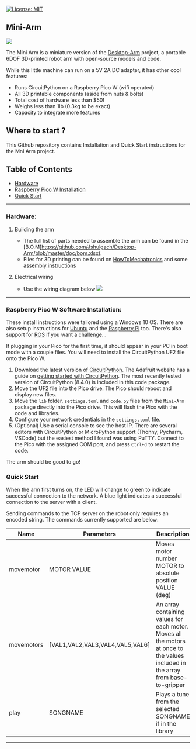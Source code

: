 [![License: MIT](https://img.shields.io/badge/License-MIT-green.svg)](https://opensource.org/licenses/MIT)
## Mini-Arm
![](https://github.com/Jshulgach/Desktop-Arm/blob/master/doc/robotic-arm-3d-model-2023.PNG)

The Mini Arm is a miniature version of the [Desktop-Arm](https://github.com/Jshulgach/Desktop-Arm) project, a portable 6DOF 3D-printed robot arm with open-source models and code.

While this little machine can run on a 5V 2A DC adapter, it has other cool features:

+ Runs CircuitPython on a Raspberry Pico W (wifi operated)
+ All 3D printable components (aside from nuts & bolts)
+ Total cost of hardware less than $50!
+ Weighs less than 1lb (0.3kg to be exact)
+ Capacity to integrate more features

## Where to start ? 
This Github repository contains Installation and Quick Start instructions for the Mni Arm project.

Table of Contents
---
+ [Hardware](#hardware)
+ [Raspberry Pico W Installation](#rpi-installation)
+ [Quick Start](#quick-start)

---

### Hardware:
<a name="hardware"/>

1. Building the arm
   + The full list of parts needed to assemble the arm can be found in the [B.O.M]https://github.com/Jshulgach/Desktop-Arm/blob/master/doc/bom.xlsx).
   + Files for 3D printing can be found on [HowToMechatronics](https://thangs.com/designer/HowToMechatronics/3d-model/Robotic%20Arm%203D%20Model-38899) and some [assembly instructions](https://howtomechatronics.com/tutorials/arduino/diy-arduino-robot-arm-with-smartphone-control/)

2. Electrical wiring
   + Use the wiring diagram below 
   ![](https://github.com/Jshulgach/Desktop-Arm/blob/master/doc/wiring.PNG)
---

### Raspberry Pico W Software Installation:
<a name="rpi-installation"/>

These install instructions were tailored using a Windows 10 OS. There are also setup instructions for [Ubuntu](https://www.gibbard.me/using_the_raspberry_pi_pico_on_ubuntu/) and the [Raspberry Pi](https://www.tomshardware.com/how-to/raspberry-pi-pico-setup) too. There's also support for [ROS](https://ubuntu.com/blog/getting-started-with-micro-ros-on-raspberry-pi-pico) if you want a challenge...

If plugging in your Pico for the first time, it should appear in your PC in boot mode with a couple files. You will need to install the CircuitPython UF2 file onto the Pico W. 
1. Download the latest version of [CircuitPython](https://circuitpython.org/board/raspberry_pi_pico/). The Adafruit website has a guide on [getting started with CircuitPython](https://learn.adafruit.com/getting-started-with-raspberry-pi-pico-circuitpython/circuitpython). The most recently tested version of CircuitPython (8.4.0) is included in this code package.
2. Move the UF2 file into the Pico drive. The Pico should reboot and display new files. 
3. Move the `lib` folder, `settings.toml` and `code.py` files from the `Mini-Arm` package directly into the Pico drive. This will flash the Pico with the code and libraries.
4. Configure your network credentials in the `settings.toml` file.
5. (Optional) Use a serial console to see the host IP. There are several editors with CircuitPython or MicroPython support (Thonny, Pycharm, VSCode) but the easiest method I found was using PuTTY. Connect to the Pico with the assigned COM port, and press `Ctrl+d` to restart the code.

The arm should be good to go!

### Quick Start
<a name="quick-start"/>

When the arm first turns on, the LED will change to green to indicate successful connection to the network. A blue light indicates a successful connection to the server with a client.

Sending commands to the TCP server on the robot only requires an encoded string. The commands currently supported are below:

|          Name            |                Parameters                |                         Description                                 |
| ------------------------ | ---------------------------------------- | ------------------------------------------------------------------- |
|       movemotor          |        MOTOR       VALUE                 | Moves motor number MOTOR to absolute position VALUE (deg)           |
|       movemotors         |        [VAL1,VAL2,VAL3,VAL4,VAL5,VAL6]   | An array containing values for each motor. Moves all the motors at once to the values included in the array from base-to-gripper                                  |
|       play               |        SONGNAME                          | Plays a tune from the selected SONGNAME if in the library           |

--- 

<!---------------------------------------------------------------------
   References
---------------------------------------------------------------------->

[uf2]: (https://fileinfo.com/extension/uf2)

[CircuitPython]: (https://circuitpython.org/)

[PuTTY]: (https://putty.org/)


